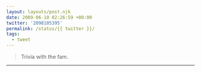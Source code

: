 ```yaml
---
layout: layouts/post.njk
date: 2009-06-10 02:26:59 +00:00
twitter: '2098105395'
permalink: /status/{{ twitter }}/
tags: 
  - tweet
---
```


> Trivia with the fam.

---
